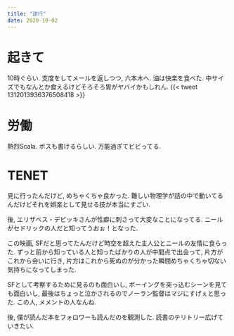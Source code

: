 ```yaml
---
title: "逆行"
date: 2020-10-02
---
```


# 起きて
10時ぐらい. 支度をしてメールを返しつつ, 六本木へ. 油は快楽を食べた. 中サイズでもなんとか食えるけどそろそろ胃がヤバイかもしれん.
{{< tweet 1312013936376508418 >}} 

# 労働
熱烈Scala. ボスも書けるらしい. 万能過ぎてビビってる.

# TENET
見に行ったんだけど, めちゃくちゃ良かった. 難しい物理学が話の中で動いてるんだけどそれを娯楽として見せる技が本当にすごい.

後, エリザベス・デビッキさんが性癖に刺さって大変なことになってる. ニールがセドリックの人だと知ってうおぉ！となった.

この映画, SFだと思ってたんだけど時空を超えた主人公とニールの友情に食らった. ずっと前から知っている人と知ったばかりの人が中間点で出会って, 片方がこれから会いに行き, 片方はこれから死ぬのが分かった瞬間めちゃくちゃ切ない気持ちになってしまった.

SFとして考察するために見るのも面白いし, ボーイングを突っ込むシーンを見ても面白いし, 最後はちょっと泣かされるのでノーラン監督はマジにすげぇと思った. この人, メメントの人なんね.

後, 僕が読んだ本をフォロワーも読んだのを観測した. 読書のテリトリー広げていきたい.